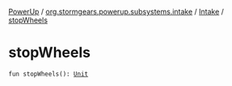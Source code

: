[PowerUp](../../index.md) / [org.stormgears.powerup.subsystems.intake](../index.md) / [Intake](index.md) / [stopWheels](./stop-wheels.md)

# stopWheels

`fun stopWheels(): `[`Unit`](https://kotlinlang.org/api/latest/jvm/stdlib/kotlin/-unit/index.html)